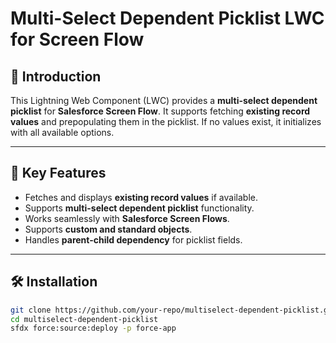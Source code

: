 # Multi-Select Dependent Picklist LWC for Screen Flow

## 🚀 Introduction
This Lightning Web Component (LWC) provides a **multi-select dependent picklist** for **Salesforce Screen Flow**. It supports fetching **existing record values** and prepopulating them in the picklist. If no values exist, it initializes with all available options.

---

## 🎯 Key Features
- Fetches and displays **existing record values** if available.
- Supports **multi-select dependent picklist** functionality.
- Works seamlessly with **Salesforce Screen Flows**.
- Supports **custom and standard objects**.
- Handles **parent-child dependency** for picklist fields.

---

## 🛠️ Installation
```sh
git clone https://github.com/your-repo/multiselect-dependent-picklist.git
cd multiselect-dependent-picklist
sfdx force:source:deploy -p force-app
